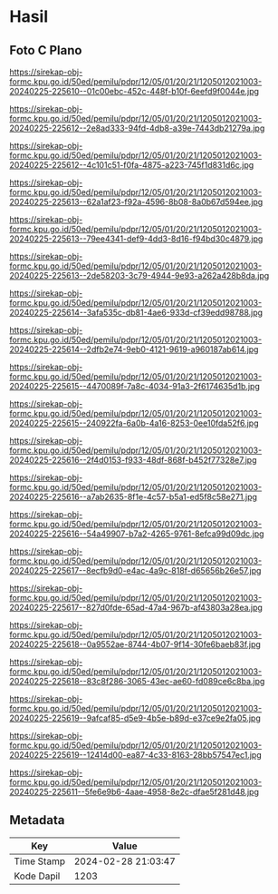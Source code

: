 # Hasil

## Foto C Plano

https://sirekap-obj-formc.kpu.go.id/50ed/pemilu/pdpr/12/05/01/20/21/1205012021003-20240225-225610--01c00ebc-452c-448f-b10f-6eefd9f0044e.jpg

https://sirekap-obj-formc.kpu.go.id/50ed/pemilu/pdpr/12/05/01/20/21/1205012021003-20240225-225612--2e8ad333-94fd-4db8-a39e-7443db21279a.jpg

https://sirekap-obj-formc.kpu.go.id/50ed/pemilu/pdpr/12/05/01/20/21/1205012021003-20240225-225612--4c101c51-f0fa-4875-a223-745f1d831d6c.jpg

https://sirekap-obj-formc.kpu.go.id/50ed/pemilu/pdpr/12/05/01/20/21/1205012021003-20240225-225613--62a1af23-f92a-4596-8b08-8a0b67d594ee.jpg

https://sirekap-obj-formc.kpu.go.id/50ed/pemilu/pdpr/12/05/01/20/21/1205012021003-20240225-225613--79ee4341-def9-4dd3-8d16-f94bd30c4879.jpg

https://sirekap-obj-formc.kpu.go.id/50ed/pemilu/pdpr/12/05/01/20/21/1205012021003-20240225-225613--2de58203-3c79-4944-9e93-a262a428b8da.jpg

https://sirekap-obj-formc.kpu.go.id/50ed/pemilu/pdpr/12/05/01/20/21/1205012021003-20240225-225614--3afa535c-db81-4ae6-933d-cf39edd98788.jpg

https://sirekap-obj-formc.kpu.go.id/50ed/pemilu/pdpr/12/05/01/20/21/1205012021003-20240225-225614--2dfb2e74-9eb0-4121-9619-a960187ab614.jpg

https://sirekap-obj-formc.kpu.go.id/50ed/pemilu/pdpr/12/05/01/20/21/1205012021003-20240225-225615--4470089f-7a8c-4034-91a3-2f6174635d1b.jpg

https://sirekap-obj-formc.kpu.go.id/50ed/pemilu/pdpr/12/05/01/20/21/1205012021003-20240225-225615--240922fa-6a0b-4a16-8253-0ee10fda52f6.jpg

https://sirekap-obj-formc.kpu.go.id/50ed/pemilu/pdpr/12/05/01/20/21/1205012021003-20240225-225616--2f4d0153-f933-48df-868f-b452f77328e7.jpg

https://sirekap-obj-formc.kpu.go.id/50ed/pemilu/pdpr/12/05/01/20/21/1205012021003-20240225-225616--a7ab2635-8f1e-4c57-b5a1-ed5f8c58e271.jpg

https://sirekap-obj-formc.kpu.go.id/50ed/pemilu/pdpr/12/05/01/20/21/1205012021003-20240225-225616--54a49907-b7a2-4265-9761-8efca99d09dc.jpg

https://sirekap-obj-formc.kpu.go.id/50ed/pemilu/pdpr/12/05/01/20/21/1205012021003-20240225-225617--8ecfb9d0-e4ac-4a9c-818f-d65656b26e57.jpg

https://sirekap-obj-formc.kpu.go.id/50ed/pemilu/pdpr/12/05/01/20/21/1205012021003-20240225-225617--827d0fde-65ad-47a4-967b-af43803a28ea.jpg

https://sirekap-obj-formc.kpu.go.id/50ed/pemilu/pdpr/12/05/01/20/21/1205012021003-20240225-225618--0a9552ae-8744-4b07-9f14-30fe6baeb83f.jpg

https://sirekap-obj-formc.kpu.go.id/50ed/pemilu/pdpr/12/05/01/20/21/1205012021003-20240225-225618--83c8f286-3065-43ec-ae60-fd089ce6c8ba.jpg

https://sirekap-obj-formc.kpu.go.id/50ed/pemilu/pdpr/12/05/01/20/21/1205012021003-20240225-225619--9afcaf85-d5e9-4b5e-b89d-e37ce9e2fa05.jpg

https://sirekap-obj-formc.kpu.go.id/50ed/pemilu/pdpr/12/05/01/20/21/1205012021003-20240225-225619--12414d00-ea87-4c33-8163-28bb57547ec1.jpg

https://sirekap-obj-formc.kpu.go.id/50ed/pemilu/pdpr/12/05/01/20/21/1205012021003-20240225-225611--5fe6e9b6-4aae-4958-8e2c-dfae5f281d48.jpg


## Metadata

| Key        | Value               |
| ---------- | ------------------- |
| Time Stamp | 2024-02-28 21:03:47 |
| Kode Dapil | 1203                |



